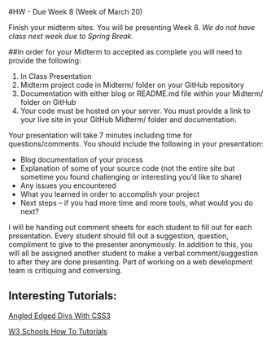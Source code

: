 #HW - Due Week 8 (Week of March 20)

Finish your midterm sites. You will be presenting Week 8. *We do not have class next week due to Spring Break.*

##In order for your Midterm to accepted as complete you will need to provide the following:

1. In Class Presentation
2. Midterm project code in Midterm/ folder on your GitHub repository
3. Documentation with either blog or README.md file within your Midterm/ folder on GitHub
4. Your code must be hosted on your server. You must provide a link to your live site in your GitHub Midterm/ folder and documentation.

Your presentation will take 7 minutes including time for questions/comments. You should include the following in your presentation:

* Blog documentation of your process
* Explanation of some of your source code (not the entire site but sometime you found challenging or interesting you’d like to share)
* Any issues you encountered
* What you learned in order to accomplish your project
* Next steps –  if you had more time and more tools, what would you do next?

I will be handing out comment sheets for each student to fill out for each presentation. Every student should fill out a suggestion, question, compliment to give to the presenter anonymously. In addition to this, you will all be assigned another student to make a verbal comment/suggestion to after they are done presenting. Part of working on a web development team is critiquing and conversing.

## Interesting Tutorials:
[Angled Edged Divs With CSS3](https://www.viget.com/articles/angled-edges-with-css-masks-and-transforms)

[W3 Schools How To Tutorials](https://www.w3schools.com/howto/default.asp)
